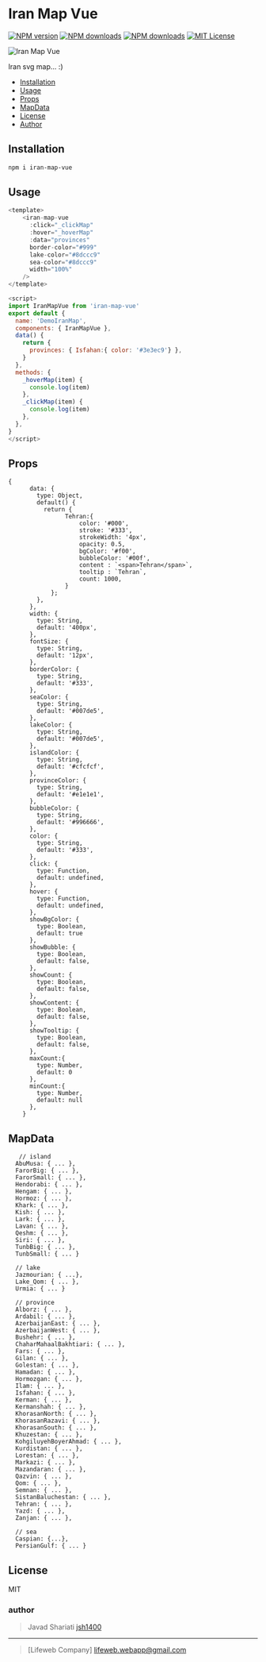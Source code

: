# Iran Map Vue

[![NPM version][npm-version-image]][npm-url] [![NPM downloads][npm-downloads-size-image]][npm-url] [![NPM downloads][npm-downloads-image]][downloads-url] [![MIT License][license-image]][license-url]


![Iran Map Vue](https://unpkg.com/iran-map-vue@1.0.2/iran-map-vue.gif)

Iran svg map... :)

* [Installation](#installation)
* [Usage](#usage)
* [Props](#props)
* [MapData](#mapdata)
* [License](#license)
* [Author](#author)

## Installation

```bash
npm i iran-map-vue
```


## Usage
```js
<template>
    <iran-map-vue
      :click="_clickMap"
      :hover="_hoverMap"
      :data="provinces"
      border-color="#999"
      lake-color="#8dccc9"
      sea-color="#8dccc9"
      width="100%"
    />
</template>

<script>
import IranMapVue from 'iran-map-vue'
export default {
  name: 'DemoIranMap',
  components: { IranMapVue },
  data() {
    return {
      provinces: { Isfahan:{ color: '#3e3ec9'} },
    }
  },
  methods: {
    _hoverMap(item) {
      console.log(item)
    },
    _clickMap(item) {
      console.log(item)
    },
  },
}
</script>
```



## Props
```
{
      data: {
        type: Object,
        default() {
          return {
                Tehran:{
                    color: '#000',
                    stroke: '#333',
                    strokeWidth: '4px',
                    opacity: 0.5,
                    bgColor: '#f00',
                    bubbleColor: '#00f',
                    content : `<span>Tehran</span>`,
                    tooltip : `Tehran`,
                    count: 1000,
                }
            };
        },
      },
      width: {
        type: String,
        default: '400px',
      },
      fontSize: {
        type: String,
        default: '12px',
      },
      borderColor: {
        type: String,
        default: '#333',
      },
      seaColor: {
        type: String,
        default: '#007de5',
      },
      lakeColor: {
        type: String,
        default: '#007de5',
      },
      islandColor: {
        type: String,
        default: '#cfcfcf',
      },
      provinceColor: {
        type: String,
        default: '#e1e1e1',
      },
      bubbleColor: {
        type: String,
        default: '#996666',
      },
      color: {
        type: String,
        default: '#333',
      },
      click: {
        type: Function,
        default: undefined,
      },
      hover: {
        type: Function,
        default: undefined,
      },
      showBgColor: {
        type: Boolean,
        default: true
      },
      showBubble: {
        type: Boolean,
        default: false,
      },
      showCount: {
        type: Boolean,
        default: false,
      },
      showContent: {
        type: Boolean,
        default: false,
      },
      showTooltip: {
        type: Boolean,
        default: false,
      },
      maxCount:{
        type: Number,
        default: 0
      },
      minCount:{
        type: Number,
        default: null
      },
    }
```




## MapData 
```shell script
   // island
  AbuMusa: { ... },
  FarorBig: { ... },
  FarorSmall: { ... },
  Hendorabi: { ... },
  Hengam: { ... },
  Hormoz: { ... },
  Khark: { ... },
  Kish: { ... },
  Lark: { ... },
  Lavan: { ... },
  Qeshm: { ... },
  Siri: { ... },
  TunbBig: { ... },
  TunbSmall: { ... }

  // lake
  Jazmourian: { ...},
  Lake_Qom: { ... },
  Urmia: { ... }

  // province
  Alborz: { ... },
  Ardabil: { ... },
  AzerbaijanEast: { ... },
  AzerbaijanWest: { ... },
  Bushehr: { ... },
  ChaharMahaalBakhtiari: { ... },
  Fars: { ... },
  Gilan: { ... },
  Golestan: { ... },
  Hamadan: { ... },
  Hormozgan: { ... },
  Ilam: { ... },
  Isfahan: { ... },
  Kerman: { ... },
  Kermanshah: { ... },
  KhorasanNorth: { ... },
  KhorasanRazavi: { ... },
  KhorasanSouth: { ... },
  Khuzestan: { ... },
  KohgiluyehBoyerAhmad: { ... },
  Kurdistan: { ... },
  Lorestan: { ... },
  Markazi: { ... },
  Mazandaran: { ... },
  Qazvin: { ... },
  Qom: { ... },
  Semnan: { ... },
  SistanBaluchestan: { ... },
  Tehran: { ... },
  Yazd: { ... },
  Zanjan: { ... },

  // sea
  Caspian: {...},
  PersianGulf: { ... }

```


## License

MIT



### author
> Javad Shariati [jsh1400](https://www.npmjs.com/~jsh1400)

---
> [Lifeweb Company] <lifeweb.webapp@gmail.com>


[license-image]: http://img.shields.io/npm/l/iran-map-vue.svg?style=flat
[license-url]: LICENSE

[npm-url]: https://npmjs.org/package/iran-map-vue
[npm-version-image]: http://img.shields.io/npm/v/iran-map-vue.svg?style=flat
[npm-downloads-image]: http://img.shields.io/npm/dm/iran-map-vue.svg?style=flat
[npm-downloads-size-image]: https://img.shields.io/bundlephobia/minzip/iran-map-vue.svg?style=flat
[downloads-url]: https://npmcharts.com/compare/iran-map-vue?minimal=true


